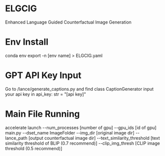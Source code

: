 # ELGCIG
Enhanced Language Guided Counterfactual Image Generation

# Env Install
conda env export  -n [env name] > ELGCIG.yaml

# GPT API Key Input
Go to /lance/generate_captions.py and find class CaptionGenerator input your api key in api_key: str = "[api key]"

# Main File Running
accelerate launch --num_processes [number of gpu] --gpu_ids [id of gpu] main.py --dset_name ImageFolder --img_dir [original image dir] --lance_path [output counterfactual image dir] --text_similarity_threshold [text similarity threshold of BLIP (0.7 recommend)] --clip_img_thresh [CLIP image threshold (0.5 recommend)]
